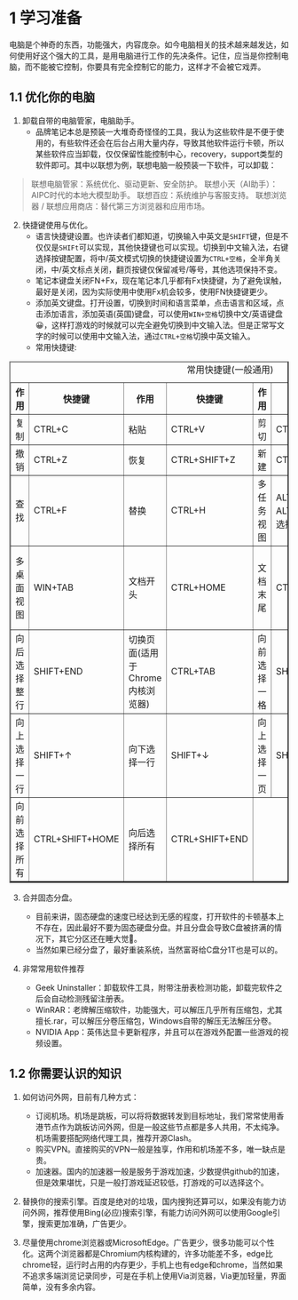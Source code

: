 # 1 学习准备
电脑是个神奇的东西，功能强大，内容庞杂。如今电脑相关的技术越来越发达，如何使用好这个强大的工具，是用电脑进行工作的先决条件。记住，应当是你控制电脑，而不能被它控制，你要具有完全控制它的能力，这样才不会被它戏弄。

## 1.1 优化你的电脑
1. 卸载自带的电脑管家，电脑助手。
   - 品牌笔记本总是预装一大堆奇奇怪怪的工具，我认为这些软件是不便于使用的，有些软件还会在后台占用大量内存，导致其他软件运行卡顿，所以某些软件应当卸载，仅仅保留性能控制中心，recovery，support类型的软件即可。其中以联想为例，联想电脑一般预装一下软件，可以卸载：
> 联想电脑管家：系统优化、驱动更新、安全防护。
> 联想小天（AI助手）：AIPC时代的本地大模型助手。
> 联想百应：系统维护与客服支持。
> 联想浏览器 / 联想应用商店：替代第三方浏览器和应用市场。

2. 快捷键使用与优化。
   - 语言快捷键设置。也许读者们都知道，切换输入中英文是`SHIFT`键，但是不仅仅是`SHIFt`可以实现，其他快捷键也可以实现。切换到中文输入法，右键选择按键配置，将中/英文模式切换的快捷键设置为`CTRL+空格`，全半角关闭，中/英文标点关闭，翻页按键仅保留减号/等号，其他选项保持不变。
   - 笔记本键盘关闭FN+Fx，现在笔记本几乎都有Fx快捷键，为了避免误触，最好是关闭，因为实际使用中使用Fx机会较多，使用FN快捷键更少。
   - 添加英文键盘。打开设置，切换到时间和语言菜单，点击语言和区域，点击添加语言，添加英语(英国)键盘，可以使用`WIN+空格`切换中文/英语键盘😀，这样打游戏的时候就可以完全避免切换到中文输入法。但是正常写文字的时候可以使用中文输入法，通过`CTRL+空格`切换中英文输入。
   - 常用快捷键:

<center>
    <table border = "2">
        <caption>常用快捷键(一般通用)</caption>
        <thead>
            <tr>
                <th>作用</th><th>快捷键</th><th>作用</th><th>快捷键</th><th>作用</th><th>快捷键</th><th>作用</th><th>快捷键</th></tr>
        </thead>
        <tbody>
            <tr>
                <td>复制</td><td>CTRL+C</td><td>粘贴</td><td>CTRL+V</td><td>剪切</td><td>CTRL+X</td><td>全选</td><td>CTRL+A</td>
            </tr>
            <tr>
                <td>撤销</td><td>CTRL+Z</td><td>恢复</td><td>CTRL+SHIFT+Z</td><td>新建</td><td>CTRL+N</td><td>保存</td><td>CTRL+S</td>
            </tr>
            <tr>
                <td>查找</td><td>CTRL+F</td><td>替换</td><td>CTRL+H</td><td>多任务视图</td><td>ALT+TAB(按住ALT，按下TAB选择)</td><td>多任务视图</td><td>CTRL+ALT+TAB(按下打开)</td>
            </tr>
            <tr>
                <td>多桌面视图</td><td>WIN+TAB</td><td>文档开头</td><td>CTRL+HOME</td><td>文档末尾</td><td>CTRL+END</td><td>向前选择整行</td><td>SHIFT+HOME</td>
            </tr>
            <tr>
                <td>向后选择整行</td><td>SHIFT+END</td><td>切换页面(适用于Chrome内核浏览器)</td><td>CTRL+TAB</td><td>向前选择一格</td><td>SHIFT+←</td><td>向后选择一格</td><td>SHIFT+→</td>
            </tr>
            <tr>
                <td>向上选择一行</td><td>SHIFT+↑</td><td>向下选择一行</td><td>SHIFT+↓</td><td>向上选择一页</td><td>SHIFT+PageUp</td><td>向下选择一页</td><td>SHIFT+PageDown</td>
            </tr>
            <te>
                <td>向前选择所有</td><td>CTRL+SHIFT+HOME</td><td>向后选择所有</td><td>CTRL+SHIFT+END</td>
            </tr>
        </tbody>
    </table>
</center>

3. 合并固态分盘。
    - 目前来讲，固态硬盘的速度已经达到无感的程度，打开软件的卡顿基本上不存在，因此最好不要为固态硬盘分盘。并且分盘会导致C盘被挤满的情况下，其它分区还在睡大觉🤣。
    - 当然如果已经分盘了，最好重装系统，当然富哥给C盘分1T也是可以的。

4. 非常常用软件推荐
    - Geek Uninstaller：卸载软件工具，附带注册表检测功能，卸载完软件之后会自动检测残留注册表。
    - WinRAR：老牌解压缩软件，功能强大，可以解压几乎所有压缩包，尤其擅长.rar，可以解压分卷压缩包，Windows自带的解压无法解压分卷。
    - NVIDIA App：英伟达显卡更新程序，并且可以在游戏外配置一些游戏的视频设置。

## 1.2 你需要认识的知识
1. 如何访问外网，目前有几种方式：
    - 订阅机场。机场是跳板，可以将将数据转发到目标地址，我们常常使用香港节点作为跳板访问外网，但是一般这些节点都是多人共用，不太纯净。机场需要搭配网络代理工具，推荐开源Clash。
    - 购买VPN。直接购买的VPN一般是独享，作用和机场差不多，唯一缺点是贵。
    - 加速器。国内的加速器一般是服务于游戏加速，少数提供github的加速，但是效果堪忧，只是一般打游戏延迟较低，打游戏的可以选择这个。

2. 替换你的搜索引擎。百度是绝对的垃圾，国内搜狗还算可以，如果没有能力访问外网，推荐使用Bing(必应)搜索引擎，有能力访问外网可以使用Google引擎，搜索更加准确，广告更少。

3. 尽量使用chrome浏览器或MicrosoftEdge。广告更少，很多功能可以个性化。这两个浏览器都是Chromium内核构建的，许多功能差不多，edge比chrome轻，运行时占用的内存更少，手机上也有edge和chrome，当然如果不追求多端浏览记录同步，可是在手机上使用Via浏览器，Via更加轻量，界面简单，没有多余内容。